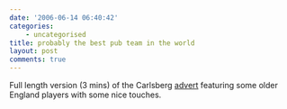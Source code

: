 ```yaml
---
date: '2006-06-14 06:40:42'
categories:
    - uncategorised
title: probably the best pub team in the world
layout: post
comments: true
---
```


Full length version (3 mins) of the Carlsberg
[advert](http://video.google.com/videoplay?docid=-3219386766071397128)
featuring some older England players with some nice touches.
